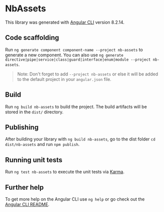 # NbAssets

This library was generated with [Angular CLI](https://github.com/angular/angular-cli) version 8.2.14.

## Code scaffolding

Run `ng generate component component-name --project nb-assets` to generate a new component. You can also use `ng generate directive|pipe|service|class|guard|interface|enum|module --project nb-assets`.
> Note: Don't forget to add `--project nb-assets` or else it will be added to the default project in your `angular.json` file. 

## Build

Run `ng build nb-assets` to build the project. The build artifacts will be stored in the `dist/` directory.

## Publishing

After building your library with `ng build nb-assets`, go to the dist folder `cd dist/nb-assets` and run `npm publish`.

## Running unit tests

Run `ng test nb-assets` to execute the unit tests via [Karma](https://karma-runner.github.io).

## Further help

To get more help on the Angular CLI use `ng help` or go check out the [Angular CLI README](https://github.com/angular/angular-cli/blob/master/README.md).

